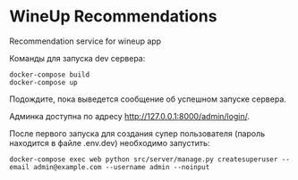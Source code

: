WineUp Recommendations
==============================

Recommendation service for wineup app

Команды для запуска dev сервера:
```shell script
docker-compose build
docker-compose up
```
Подождите, пока выведется сообщение об успешном запуске сервера.

Админка доступна по адресу http://127.0.0.1:8000/admin/login/.

После первого запуска для создания супер пользователя (пароль находится в файле .env.dev) необходимо запустить:
```shell script
docker-compose exec web python src/server/manage.py createsuperuser --email admin@example.com --username admin --noinput
```
